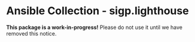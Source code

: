 # Ansible Collection - sigp.lighthouse

**This package is a work-in-progress!** Please do not use it until we have
removed this notice.
